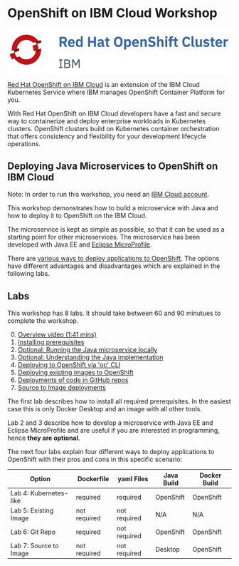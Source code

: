 # OpenShift on IBM Cloud Workshop

![logo](images/os_logo.png)

[Red Hat OpenShift on IBM Cloud](https://cloud.ibm.com/docs/openshift?topic=openshift-why_openshift) is an extension of the IBM Cloud Kubernetes Service where IBM manages OpenShift Container Platform for you. 

With Red Hat OpenShift on IBM Cloud developers have a fast and secure way to containerize and deploy enterprise workloads in Kubernetes clusters. OpenShift clusters build on Kubernetes container orchestration that offers consistency and flexibility for your development lifecycle operations.

## Deploying Java Microservices to OpenShift on IBM Cloud

Note: In order to run this workshop, you need an [IBM Cloud account](https://cloud.ibm.com/registration).

This workshop demonstrates how to build a microservice with Java and how to deploy it to OpenShift on the IBM Cloud.

The microservice is kept as simple as possible, so that it can be used as a starting point for other microservices. The microservice has been developed with Java EE and [Eclipse MicroProfile](https://microprofile.io/).

There are [various ways to deploy applications to OpenShift](http://heidloff.net/article/deploying-open-liberty-microservices-openshift/). The options have different advantages and disadvantages which are explained in the following labs.

## Labs

This workshop has 8 labs. It should take between 60 and 90 minutues to complete the workshop.

0. [Overview video (1:41 mins)](https://youtu.be/8361HGR_O_s)
1. [Installing prerequisites](1-prereqs.md)
2. [Optional: Running the Java microservice locally](2-docker.md)
3. [Optional: Understanding the Java implementation](3-java.md)
4. [Deploying to OpenShift via 'oc' CLI](4-openshift.md)
5. [Deploying existing images to OpenShift](5-existing-image.md)
6. [Deployments of code in GitHub repos](6-github.md)
7. [Source to Image deployments](7-source-to-image.md)


The first lab describes how to install all required prerequisites. In the easiest case this is only Docker Desktop and an image with all other tools.

Lab 2 and 3 describe how to develop a microservice with Java EE and Eclipse MicroProfile and are useful if you are interested in programming, hence **they are optional**.

The next four labs explain four different ways to deploy applications to OpenShift with their pros and cons in this specific scenario:

| Option | Dockerfile | yaml Files | Java Build | Docker Build |
| - | - | - | - | - |
| Lab 4: Kubernetes-like | required | required | OpenShift | OpenShift |
| Lab 5: Existing Image  | not required  | not required | N/A | N/A |
| Lab 6: Git Repo | required  | not required | OpenShift | OpenShift |
| Lab 7: Source to Image | not required | not required | Desktop | OpenShift |

